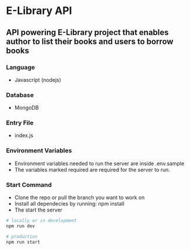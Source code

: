 # E-Library API 


## API powering E-Library project that enables author to list their books and users to borrow books


###   Language
- Javascript (nodejs)

### Database
 - MongoDB

### Entry File
 - index.js

###   Environment Variables
 - Environment variables needed to run the server are inside .env.sample
 - The variables marked required are required for the server to run.


### Start Command
 - Clone the repo or pull the branch you want to work on
 - Install all dependecies by running: npm install
 - The start the server

```sh 
# locally or in development
npm run dev
``````


```sh 
# production
npm run start
``````


